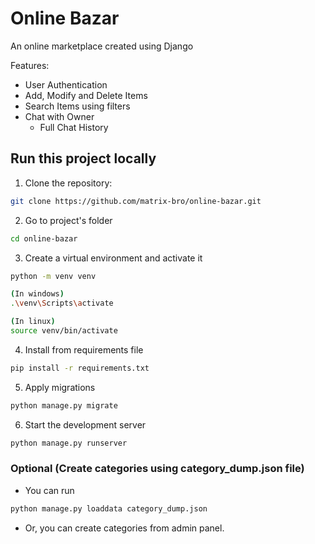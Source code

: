 # Online Bazar

An online marketplace created using Django

Features:

- User Authentication
- Add, Modify and Delete Items
- Search Items using filters
- Chat with Owner
  - Full Chat History

## Run this project locally

1. Clone the repository:

```bash
git clone https://github.com/matrix-bro/online-bazar.git
```

2. Go to project's folder

```bash
cd online-bazar
```

3. Create a virtual environment and activate it

```bash
python -m venv venv

(In windows)
.\venv\Scripts\activate

(In linux)
source venv/bin/activate
```

4. Install from requirements file

```bash
pip install -r requirements.txt
```

5. Apply migrations

```bash
python manage.py migrate
```

6. Start the development server

```bash
python manage.py runserver
```

### Optional (Create categories using category_dump.json file)

- You can run

```bash
python manage.py loaddata category_dump.json
```

- Or, you can create categories from admin panel.

